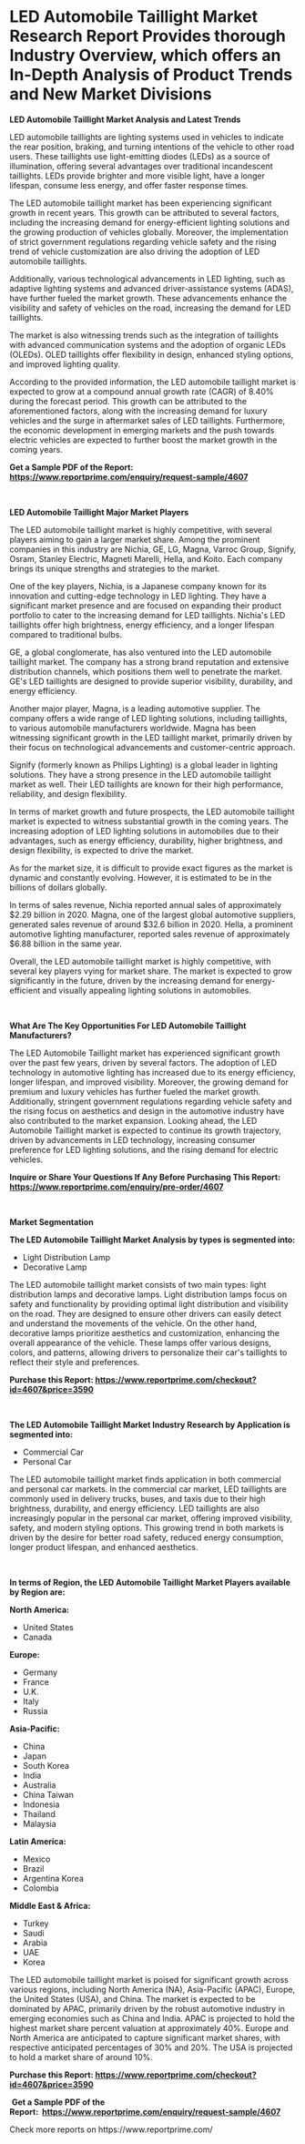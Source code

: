 <p><h1>LED Automobile Taillight Market Research Report Provides thorough Industry Overview, which offers an In-Depth Analysis of Product Trends and New Market Divisions</h1></p><p><strong>LED Automobile Taillight Market Analysis and Latest Trends</strong></p>
<p><p>LED automobile taillights are lighting systems used in vehicles to indicate the rear position, braking, and turning intentions of the vehicle to other road users. These taillights use light-emitting diodes (LEDs) as a source of illumination, offering several advantages over traditional incandescent taillights. LEDs provide brighter and more visible light, have a longer lifespan, consume less energy, and offer faster response times.</p><p>The LED automobile taillight market has been experiencing significant growth in recent years. This growth can be attributed to several factors, including the increasing demand for energy-efficient lighting solutions and the growing production of vehicles globally. Moreover, the implementation of strict government regulations regarding vehicle safety and the rising trend of vehicle customization are also driving the adoption of LED automobile taillights.</p><p>Additionally, various technological advancements in LED lighting, such as adaptive lighting systems and advanced driver-assistance systems (ADAS), have further fueled the market growth. These advancements enhance the visibility and safety of vehicles on the road, increasing the demand for LED taillights.</p><p>The market is also witnessing trends such as the integration of taillights with advanced communication systems and the adoption of organic LEDs (OLEDs). OLED taillights offer flexibility in design, enhanced styling options, and improved lighting quality.</p><p>According to the provided information, the LED automobile taillight market is expected to grow at a compound annual growth rate (CAGR) of 8.40% during the forecast period. This growth can be attributed to the aforementioned factors, along with the increasing demand for luxury vehicles and the surge in aftermarket sales of LED taillights. Furthermore, the economic development in emerging markets and the push towards electric vehicles are expected to further boost the market growth in the coming years.</p></p>
<p><strong>Get a Sample PDF of the Report:&nbsp; <a href="https://www.reportprime.com/enquiry/request-sample/4607">https://www.reportprime.com/enquiry/request-sample/4607</a></strong></p>
<p>&nbsp;</p>
<p><strong>LED Automobile Taillight Major Market Players</strong></p>
<p><p>The LED automobile taillight market is highly competitive, with several players aiming to gain a larger market share. Among the prominent companies in this industry are Nichia, GE, LG, Magna, Varroc Group, Signify, Osram, Stanley Electric, Magneti Marelli, Hella, and Koito. Each company brings its unique strengths and strategies to the market.</p><p>One of the key players, Nichia, is a Japanese company known for its innovation and cutting-edge technology in LED lighting. They have a significant market presence and are focused on expanding their product portfolio to cater to the increasing demand for LED taillights. Nichia's LED taillights offer high brightness, energy efficiency, and a longer lifespan compared to traditional bulbs.</p><p>GE, a global conglomerate, has also ventured into the LED automobile taillight market. The company has a strong brand reputation and extensive distribution channels, which positions them well to penetrate the market. GE's LED taillights are designed to provide superior visibility, durability, and energy efficiency.</p><p>Another major player, Magna, is a leading automotive supplier. The company offers a wide range of LED lighting solutions, including taillights, to various automobile manufacturers worldwide. Magna has been witnessing significant growth in the LED taillight market, primarily driven by their focus on technological advancements and customer-centric approach.</p><p>Signify (formerly known as Philips Lighting) is a global leader in lighting solutions. They have a strong presence in the LED automobile taillight market as well. Their LED taillights are known for their high performance, reliability, and design flexibility.</p><p>In terms of market growth and future prospects, the LED automobile taillight market is expected to witness substantial growth in the coming years. The increasing adoption of LED lighting solutions in automobiles due to their advantages, such as energy efficiency, durability, higher brightness, and design flexibility, is expected to drive the market.</p><p>As for the market size, it is difficult to provide exact figures as the market is dynamic and constantly evolving. However, it is estimated to be in the billions of dollars globally.</p><p>In terms of sales revenue, Nichia reported annual sales of approximately $2.29 billion in 2020. Magna, one of the largest global automotive suppliers, generated sales revenue of around $32.6 billion in 2020. Hella, a prominent automotive lighting manufacturer, reported sales revenue of approximately $6.88 billion in the same year.</p><p>Overall, the LED automobile taillight market is highly competitive, with several key players vying for market share. The market is expected to grow significantly in the future, driven by the increasing demand for energy-efficient and visually appealing lighting solutions in automobiles.</p></p>
<p>&nbsp;</p>
<p><strong>What Are The Key Opportunities For LED Automobile Taillight Manufacturers?</strong></p>
<p><p>The LED Automobile Taillight market has experienced significant growth over the past few years, driven by several factors. The adoption of LED technology in automotive lighting has increased due to its energy efficiency, longer lifespan, and improved visibility. Moreover, the growing demand for premium and luxury vehicles has further fueled the market growth. Additionally, stringent government regulations regarding vehicle safety and the rising focus on aesthetics and design in the automotive industry have also contributed to the market expansion. Looking ahead, the LED Automobile Taillight market is expected to continue its growth trajectory, driven by advancements in LED technology, increasing consumer preference for LED lighting solutions, and the rising demand for electric vehicles.</p></p>
<p><strong>Inquire or Share Your Questions If Any Before Purchasing This Report: <a href="https://www.reportprime.com/enquiry/pre-order/4607">https://www.reportprime.com/enquiry/pre-order/4607</a></strong></p>
<p>&nbsp;</p>
<p><strong>Market Segmentation</strong></p>
<p><strong>The LED Automobile Taillight Market Analysis by types is segmented into:</strong></p>
<p><ul><li>Light Distribution Lamp</li><li>Decorative Lamp</li></ul></p>
<p><p>The LED automobile taillight market consists of two main types: light distribution lamps and decorative lamps. Light distribution lamps focus on safety and functionality by providing optimal light distribution and visibility on the road. They are designed to ensure other drivers can easily detect and understand the movements of the vehicle. On the other hand, decorative lamps prioritize aesthetics and customization, enhancing the overall appearance of the vehicle. These lamps offer various designs, colors, and patterns, allowing drivers to personalize their car's taillights to reflect their style and preferences.</p></p>
<p><strong>Purchase this Report:&nbsp;<a href="https://www.reportprime.com/checkout?id=4607&price=3590">https://www.reportprime.com/checkout?id=4607&price=3590</a></strong></p>
<p>&nbsp;</p>
<p><strong>The LED Automobile Taillight Market Industry Research by Application is segmented into:</strong></p>
<p><ul><li>Commercial Car</li><li>Personal Car</li></ul></p>
<p><p>The LED automobile taillight market finds application in both commercial and personal car markets. In the commercial car market, LED taillights are commonly used in delivery trucks, buses, and taxis due to their high brightness, durability, and energy efficiency. LED taillights are also increasingly popular in the personal car market, offering improved visibility, safety, and modern styling options. This growing trend in both markets is driven by the desire for better road safety, reduced energy consumption, longer product lifespan, and enhanced aesthetics.</p></p>
<p>&nbsp;</p>
<p><strong>In terms of Region, the LED Automobile Taillight Market Players available by Region are:</strong></p>
<p>
    <p> <strong> North America: </strong>
        <ul>
            <li>United States</li>
            <li>Canada</li>
        </ul>
        </p> 
    <p> <strong> Europe: </strong>
        <ul>
            <li>Germany</li>
            <li>France</li>
            <li>U.K.</li>
            <li>Italy</li>
            <li>Russia</li>
        </ul>
        </p> 
    <p> <strong> Asia-Pacific: </strong>
        <ul>
            <li>China</li>
            <li>Japan</li>
            <li>South Korea</li>
            <li>India</li>
            <li>Australia</li>
            <li>China Taiwan</li>
            <li>Indonesia</li>
            <li>Thailand</li>
            <li>Malaysia</li>
        </ul>
        </p> 
    <p> <strong> Latin America: </strong>
        <ul>
            <li>Mexico</li>
            <li>Brazil</li>
            <li>Argentina Korea</li>
            <li>Colombia</li>
        </ul>
        </p> 
    <p> <strong> Middle East & Africa: </strong>
        <ul>
            <li>Turkey</li>
            <li>Saudi</li>
            <li>Arabia</li>
            <li>UAE</li>
            <li>Korea</li>
        </ul>
    </p>
    </p>
<p><p>The LED automobile taillight market is poised for significant growth across various regions, including North America (NA), Asia-Pacific (APAC), Europe, the United States (USA), and China. The market is expected to be dominated by APAC, primarily driven by the robust automotive industry in emerging economies such as China and India. APAC is projected to hold the highest market share percent valuation at approximately 40%. Europe and North America are anticipated to capture significant market shares, with respective anticipated percentages of 30% and 20%. The USA is projected to hold a market share of around 10%.</p></p>
<p><strong>Purchase this Report: <a href="https://www.reportprime.com/checkout?id=4607&price=3590">https://www.reportprime.com/checkout?id=4607&price=3590</a></strong></p>
<p>&nbsp;<strong>Get a Sample PDF of the Report:&nbsp;&nbsp;<a href="https://www.reportprime.com/enquiry/request-sample/4607">https://www.reportprime.com/enquiry/request-sample/4607</a></strong></p>
<p><strong></strong></p>
<p>Check more reports on https://www.reportprime.com/</p>